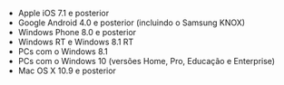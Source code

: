 
  - Apple iOS 7.1 e posterior
  - Google Android 4.0 e posterior (incluindo o Samsung KNOX)
  - Windows Phone 8.0 e posterior
  - Windows RT e Windows 8.1 RT
  - PCs com o Windows 8.1
  - PCs com o Windows 10 (versões Home, Pro, Educação e Enterprise)
  - Mac OS X 10.9 e posterior


<!--HONumber=May16_HO4-->


